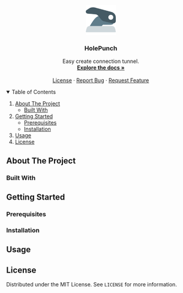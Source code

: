 <p align="center">
  <a href="https://github.com/XuPeiYao/HolePunch">
    <img src="docs/images/logo.png" alt="Logo" width="80" height="80">
  </a>

  <h3 align="center">HolePunch</h3>

  <p align="center">
    Easy create connection tunnel.
    <br />
    <a href="https://github.com/XuPeiYao/HolePunch/wiki"><strong>Explore the docs »</strong></a>
    <br />
    <br />    
    <a href="https://github.com/XuPeiYao/HolePunch/blob/master/LICENSE">License</a>
    ·
    <a href="https://github.com/XuPeiYao/HolePunch/issues">Report Bug</a>
    ·
    <a href="https://github.com/XuPeiYao/HolePunch/issues">Request Feature</a>
  </p>
</p>

<!-- TABLE OF CONTENTS -->
<details open="open">
  <summary>Table of Contents</summary>
  <ol>
    <li>
      <a href="#about-the-project">About The Project</a>
      <ul>
        <li><a href="#built-with">Built With</a></li>
      </ul>
    </li>
    <li>
      <a href="#getting-started">Getting Started</a>
      <ul>
        <li><a href="#prerequisites">Prerequisites</a></li>
        <li><a href="#installation">Installation</a></li>
      </ul>
    </li>
    <li><a href="#usage">Usage</a></li>
    <li><a href="#license">License</a></li>
  </ol>
</details>

## About The Project

### Built With

## Getting Started

### Prerequisites

### Installation

## Usage

## License

Distributed under the MIT License. See `LICENSE` for more information.



